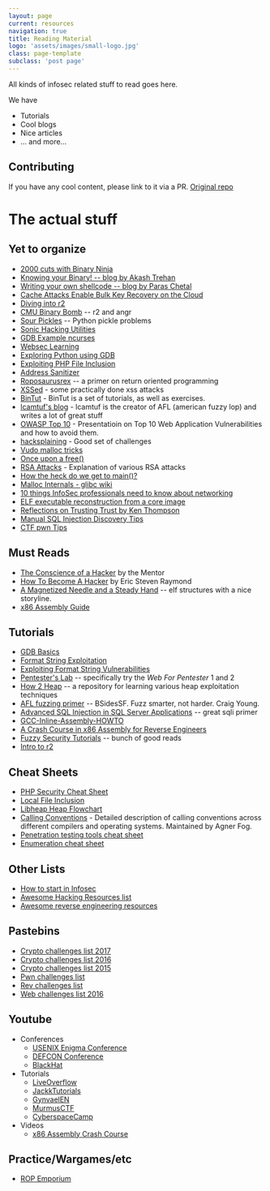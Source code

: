 ```yaml
---
layout: page
current: resources
navigation: true
title: Reading Material
logo: 'assets/images/small-logo.jpg'
class: page-template
subclass: 'post page'
---
```


All kinds of infosec related stuff to read goes here.

We have
+ Tutorials
+ Cool blogs
+ Nice articles
+ ... and more...

## Contributing

If you have any cool content, please link to it via a PR. [Original repo](https://github.com/InfoSecIITR/reading-material)

# The actual stuff

## Yet to organize

+ [2000 cuts with Binary Ninja](https://blog.trailofbits.com/2016/06/03/2000-cuts-with-binary-ninja/)
+ [Knowing your Binary! -- blog by Akash Trehan](https://codemaxx.github.io/different-kinds-of-executables/)
+ [Writing your own shellcode -- blog by Paras Chetal](https://paraschetal.in/writing-your-own-shellcode)
+ [Cache Attacks Enable Bulk Key Recovery on the Cloud](https://eprint.iacr.org/2016/596)
+ [Diving into r2](http://blog.devit.co/diving-into-radare2/)
+ [CMU Binary Bomb](http://ctfhacker.com/ctf/python/symbolic/execution/reverse/radare/2015/11/28/cmu-binary-bomb-flag2.html) -- r2 and angr
+ [Sour Pickles](https://media.blackhat.com/bh-us-11/Slaviero/BH_US_11_Slaviero_Sour_Pickles_WP.pdf) -- Python pickle problems
+ [Sonic Hacking Utilities](http://info.sonicretro.org/Sonic_Hacking_Utilities#Assemblers.2FDisassemblers.2FAssembly_Editors.2FCompilers)
+ [GDB Example ncurses](http://www.brendangregg.com/blog/2016-08-09/gdb-example-ncurses.html)
+ [Websec Learning](https://websec.fr/)
+ [Exploring Python using GDB](https://stripe.com/blog/exploring-python-using-gdb)
+ [Exploiting PHP File Inclusion](https://websec.wordpress.com/2010/02/22/exploiting-php-file-inclusion-overview/)
+ [Address Sanitizer](https://github.com/google/sanitizers/wiki/AddressSanitizer)
+ [Roposaurusrex](https://blog.skullsecurity.org/2013/ropasaurusrex-a-primer-on-return-oriented-programming) -- a primer on return oriented programming
+ [XSSed](http://www.xssed.com) - some practically done xss attacks
+ [BinTut](https://github.com/NoviceLive/bintut) - BinTut is a set of tutorials, as well as exercises.
+ [lcamtuf's blog](https://lcamtuf.blogspot.in/) - lcamtuf is the creator of AFL (american fuzzy lop) and writes a lot of great stuff
+ [OWASP Top 10](https://storage.googleapis.com/google-code-archive-downloads/v2/code.google.com/owasptop10/OWASP_Top-10_2013%20-%20Presentation.pptx) - Presentatioin on Top 10 Web Application Vulnerabilities and how to avoid them.
+ [hacksplaining](https://www.hacksplaining.com/) - Good set of challenges
+ [Vudo malloc tricks](http://phrack.org/issues/57/8.html#article)
+ [Once upon a free()](http://phrack.org/issues/57/9.html#article)
+ [RSA Attacks](https://crypto.stanford.edu/~dabo/papers/RSA-survey.pdf) - Explanation of various RSA attacks
+ [How the heck do we get to main()?](http://dbp-consulting.com/tutorials/debugging/linuxProgramStartup.html)
+ [Malloc Internals - glibc wiki](https://sourceware.org/glibc/wiki/MallocInternals)
+ [10 things InfoSec professionals need to know about networking](https://medium.com/@louiscremen/10-things-infosec-professionals-need-to-know-about-networking-d159946efc93)
+ [ELF executable reconstruction from a core image](https://web.archive.org/web/20010607192235/http://www.big.net.au/~silvio/core-reconstruction.txt)
+ [Reflections on Trusting Trust by Ken Thompson](https://www.ece.cmu.edu/~ganger/712.fall02/papers/p761-thompson.pdf)
+ [Manual SQL Injection Discovery Tips](https://gerbenjavado.com/manual-sql-injection-discovery-tips/amp/)
+ [CTF pwn Tips](https://github.com/Naetw/CTF-pwn-tips)

## Must Reads

+ [The Conscience of a Hacker](http://phrack.org/issues/7/3.html) by the Mentor
+ [How To Become A Hacker](http://www.catb.org/~esr/faqs/hacker-howto.html) by Eric Steven Raymond
+ [A Magnetized Needle and a Steady Hand](http://nullprogram.com/blog/2016/11/17/) -- elf structures with a nice storyline.
+ [x86 Assembly Guide](https://www.cs.virginia.edu/~evans/cs216/guides/x86.html)

## Tutorials

+ [GDB Basics](https://www.cs.cmu.edu/~gilpin/tutorial/)
+ [Format String Exploitation](https://web.archive.org/web/20171030023310/https://www.exploit-db.com/docs/28476.pdf)
+ [Exploiting Format String Vulnerabilities](https://crypto.stanford.edu/cs155old/cs155-spring08/papers/formatstring-1.2.pdf)
+ [Pentester's Lab](https://www.pentesterlab.com/) -- specifically try the _Web For Pentester_ 1 and 2
+ [How 2 Heap](https://github.com/shellphish/how2heap) -- a repository for learning various heap exploitation techniques
+ [AFL fuzzing primer](https://www.youtube.com/watch?v=29RbO5bftwo) -- BSidesSF. Fuzz smarter, not harder. Craig Young.
+ [Advanced SQL Injection in SQL Server Applications](http://www.cgisecurity.com/lib/advanced_sql_injection.pdf) -- great sqli primer
+ [GCC-Inline-Assembly-HOWTO](http://www.ibiblio.org/gferg/ldp/GCC-Inline-Assembly-HOWTO.html)
+ [A Crash Course in x86 Assembly for Reverse Engineers](https://sensepost.com/blogstatic/2014/01/SensePost_crash_course_in_x86_assembly-.pdf)
+ [Fuzzy Security Tutorials](http://www.fuzzysecurity.com/tutorials.html) -- bunch of good reads
+ [Intro to r2](http://sushant94.me/2015/05/31/Introduction_to_radare2/)

## Cheat Sheets

+ [PHP Security Cheat Sheet](https://www.owasp.org/index.php/PHP_Security_Cheat_Sheet)
+ [Local File Inclusion](https://highon.coffee/blog/lfi-cheat-sheet/)
+ [Libheap Heap Flowchart](extra/heap.png)
+ [Calling Conventions](http://www.agner.org/optimize/calling_conventions.pdf) - Detailed description of calling conventions across different compilers and operating systems. Maintained by Agner Fog.
+ [Penetration testing tools cheat sheet](https://highon.coffee/blog/penetration-testing-tools-cheat-sheet/)
+ [Enumeration cheat sheet](http://0daysecurity.com/penetration-testing/enumeration.html)

## Other Lists

+ [How to start in Infosec](https://gist.github.com/mubix/5737a066c8845d25721ec4bf3139fd31)
+ [Awesome Hacking Resources list](https://github.com/vitalysim/Awesome-Hacking-Resources)
+ [Awesome reverse engineering resources](https://github.com/wtsxDev/reverse-engineering)

## Pastebins

+ [Crypto challenges list 2017](https://pastebin.com/raw/uttU8Pn3)
+ [Crypto challenges list 2016](https://pastebin.com/raw/28SrvQ9b)
+ [Crypto challenges list 2015](http://pastebin.com/raw/cSfZW2yX)
+ [Pwn challenges list](http://pastebin.com/raw/uyifxgPu)
+ [Rev challenges list](https://pastebin.com/raw/q7LGi8w5)
+ [Web challenges list 2016](https://pastebin.com/raw/6EH6X0yL)

## Youtube

+ Conferences
  + [USENIX Enigma Conference](https://www.youtube.com/channel/UCIdV7bE97mSPTH1mOi_yUrw)
  + [DEFCON Conference](https://www.youtube.com/user/DEFCONConference)
  + [BlackHat](https://www.youtube.com/user/BlackHatOfficialYT)
+ Tutorials
  + [LiveOverflow](https://www.youtube.com/channel/UClcE-kVhqyiHCcjYwcpfj9w)
  + [JackkTutorials](https://www.youtube.com/user/JackkTutorials)
  + [GynvaelEN](https://www.youtube.com/user/GynvaelEN)
  + [MurmusCTF](https://www.youtube.com/c/MurmusCTF)
  + [CyberspaceCamp](https://www.youtube.com/c/CyberspaceCamp)
+ Videos
  + [x86 Assembly Crash Course](https://www.youtube.com/watch?v=75gBFiFtAb8)

## Practice/Wargames/etc

+ [ROP Emporium](https://ropemporium.com/)